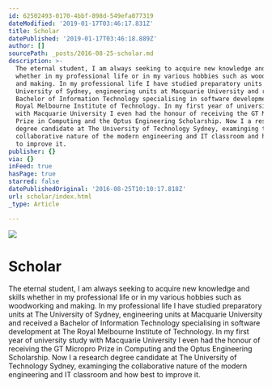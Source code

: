 ```yaml
---
id: 62502493-0170-4bbf-898d-549efa077319
dateModified: '2019-01-17T03:46:17.831Z'
title: Scholar
datePublished: '2019-01-17T03:46:18.889Z'
author: []
sourcePath: _posts/2016-08-25-scholar.md
description: >-
  The eternal student, I am always seeking to acquire new knowledge and skills
  whether in my professional life or in my various hobbies such as woodworking
  and making. In my professional life I have studied preparatory units at The
  University of Sydney, engineering units at Macquarie University and received a
  Bachelor of Information Technology specialising in software development at The
  Royal Melbourne Institute of Technology. In my first year of university study
  with Macquarie University I even had the honour of receiving the GT Micropro
  Prize in Computing and the Optus Engineering Scholarship. Now I a research
  degree candidate at The University of Technology Sydney, examinging the
  collaborative nature of the modern engineering and IT classroom and how best
  to improve it.
publisher: {}
via: {}
inFeed: true
hasPage: true
starred: false
datePublishedOriginal: '2016-08-25T10:10:17.818Z'
url: scholar/index.html
_type: Article

---
```

![](https://the-grid-user-content.s3-us-west-2.amazonaws.com/a95020b0-b832-46dc-b6a4-cb07cd836db4.jpg)

# Scholar

The eternal student, I am always seeking to acquire new knowledge and skills whether in my professional life or in my various hobbies such as woodworking and making. In my professional life I have studied preparatory units at The University of Sydney, engineering units at Macquarie University and received a Bachelor of Information Technology specialising in software development at The Royal Melbourne Institute of Technology. In my first year of university study with Macquarie University I even had the honour of receiving the GT Micropro Prize in Computing and the Optus Engineering Scholarship. Now I a research degree candidate at The University of Technology Sydney, examinging the collaborative nature of the modern engineering and IT classroom and how best to improve it.